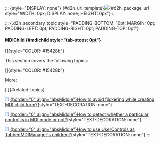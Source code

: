 ::: {style="DISPLAY: none"}
[](ms-xhelp:///?Id=d2h_url_template){#d2h_url_template}![](!package_url!){#d2h_package_url style="WIDTH: 0px; DISPLAY: none; HEIGHT: 0px"}
:::

::: {.d2h_secondary_topic style="PADDING-BOTTOM: 10pt; MARGIN: 0pt; PADDING-LEFT: 0pt; PADDING-RIGHT: 0pt; PADDING-TOP: 0pt"}
#### MDIChild {#mdichild style="tab-stops: 0pt"}

[]{style="COLOR: #15428b"} 

This section covers the following topics:

[]{style="COLOR: #15428b"} 

More:

[ ]{#related-topics}

[![](button.gif){border="0" align="absMiddle"}How to avoid flickering while creating MDI child form?](ms-xhelp:///?Id=c738ddfa-647d-4af4-b026-ec8c071489ec){style="TEXT-DECORATION: none"}

[![](button.gif){border="0" align="absMiddle"}How to detect whether a particular control is in MDI mode or not?](ms-xhelp:///?Id=8581cd1a-167b-4b5f-9ff9-e95ddcfbeaa2){style="TEXT-DECORATION: none"}

[![](button.gif){border="0" align="absMiddle"}How to use UserControls as TabbedMDIManager's children?](ms-xhelp:///?Id=2ce59e24-ac4b-4a01-8a54-88368bbb35cd){style="TEXT-DECORATION: none"}
:::
